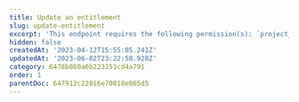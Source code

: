 ```yaml
---
title: Update an entitlement
slug: update-entitlement
excerpt: 'This endpoint requires the following permission(s): `project_configuration:entitlements:read_write`.'
hidden: false
createdAt: '2023-04-12T15:55:05.241Z'
updatedAt: '2023-06-02T23:22:58.928Z'
category: 6478b860a6b223151cd4a791
order: 1
parentDoc: 647912c22816e70018e065d5
---
```

